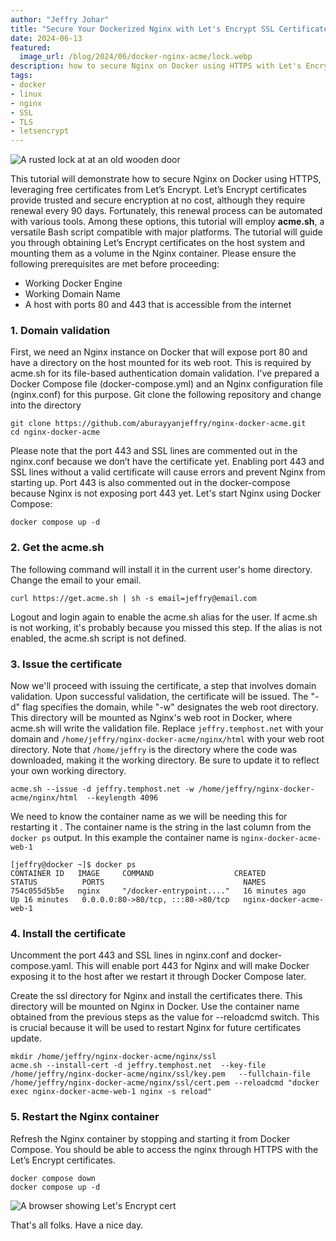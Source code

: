 ```yaml
---
author: "Jeffry Johar"
title: "Secure Your Dockerized Nginx with Let's Encrypt SSL Certificates"
date: 2024-06-13
featured:
  image_url: /blog/2024/06/docker-nginx-acme/lock.webp
description: how to secure Nginx on Docker using HTTPS with Let's Encrypt certificate
tags:
- docker
- linux
- nginx
- SSL
- TLS
- letsencrypt
---
```


![A rusted lock at at an old wooden door](/blog/2024/06/docker-nginx-acme/lock.webp)

This tutorial will demonstrate how to secure Nginx on Docker using HTTPS, leveraging free certificates from Let’s Encrypt. Let’s Encrypt certificates provide trusted and secure encryption at no cost, although they require renewal every 90 days. Fortunately, this renewal process can be automated with various tools. Among these options, this tutorial will employ **acme.sh**, a versatile Bash script compatible with major platforms. The tutorial will guide you through obtaining Let’s Encrypt certificates on the host system and mounting them as a volume in the Nginx container. Please ensure the following prerequisites are met before proceeding:

- Working Docker Engine
- Working Domain Name
- A host with ports 80 and 443 that is accessible from the internet

### 1. Domain validation
First, we need an Nginx instance on Docker that will expose port 80 and have a directory on the host mounted for its web root. This is required by acme.sh for its file-based authentication domain validation. I’ve prepared a Docker Compose file (docker-compose.yml) and an Nginx configuration file (nginx.conf) for this purpose. Git clone the following repository and change into the directory
```plain
git clone https://github.com/aburayyanjeffry/nginx-docker-acme.git
cd nginx-docker-acme
```

Please note that the port 443 and SSL lines are commented out in the nginx.conf because we don’t have the certificate yet. Enabling port 443 and SSL lines without a valid certificate will cause errors and prevent Nginx from starting up. Port 443 is also commented out in the docker-compose because Nginx is not exposing port 443 yet. Let's start Nginx using Docker Compose:
```plain
docker compose up -d
```

### 2. Get the acme.sh 
The following command will install it in the current user's home directory. Change the email to your email.
```plain
curl https://get.acme.sh | sh -s email=jeffry@email.com
```
Logout and login again to enable the acme.sh alias for the user. If acme.sh is not working, it's probably because you missed this step. If the alias is not enabled, the acme.sh script is not defined.

### 3. Issue the certificate
Now we'll proceed with issuing the certificate, a step that involves domain validation. Upon successful validation, the certificate will be issued. The "-d" flag specifies the domain, while "-w" designates the web root directory. This directory will be mounted as Nginx's web root in Docker, where acme.sh will write the validation file. Replace `jeffry.temphost.net` with your domain and `/home/jeffry/nginx-docker-acme/nginx/html` with your web root directory. Note that `/home/jeffry` is the directory where the code was downloaded, making it the working directory. Be sure to update it to reflect your own working directory.
```plain
acme.sh --issue -d jeffry.temphost.net -w /home/jeffry/nginx-docker-acme/nginx/html  --keylength 4096
```

We need to know the container name as we will be needing this for restarting it . The container name is the string in the last column from the `docker ps` output. In this example the container name is `nginx-docker-acme-web-1`
```plain
[jeffry@docker ~]$ docker ps
CONTAINER ID   IMAGE     COMMAND                  CREATED          STATUS          PORTS                               NAMES
754c055d5b5e   nginx     "/docker-entrypoint...."   16 minutes ago   Up 16 minutes   0.0.0.0:80->80/tcp, :::80->80/tcp   nginx-docker-acme-web-1
```

### 4. Install the certificate
Uncomment the port 443 and SSL lines in nginx.conf and docker-compose.yaml. This will enable port 443 for Nginx and will make Docker exposing it to the host after we restart it through Docker Compose later. 

Create the ssl directory for Nginx and install the certificates there. This directory will be mounted on Nginx in Docker. Use the container name obtained from the previous steps as the value for  --reloadcmd switch. This is crucial because it will be used to restart Nginx for  future certificates update.
```plain
mkdir /home/jeffry/nginx-docker-acme/nginx/ssl
acme.sh --install-cert -d jeffry.temphost.net  --key-file       /home/jeffry/nginx-docker-acme/nginx/ssl/key.pem   --fullchain-file /home/jeffry/nginx-docker-acme/nginx/ssl/cert.pem --reloadcmd "docker exec nginx-docker-acme-web-1 nginx -s reload"
```

### 5. Restart the Nginx container
Refresh the Nginx container by stopping and starting it from Docker Compose. You should be able to access the nginx through HTTPS with the Let’s Encrypt certificates.
```plain
docker compose down
docker compose up -d
```
![A browser showing Let's Encrypt cert](/blog/2024/06/docker-nginx-acme/browser.webp)

That's all folks. Have a nice day. 





